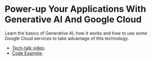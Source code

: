 # **Power-up Your Applications With Generative AI And Google Cloud**

Learn the basics of Generative AI, how it works and how to use some Google Cloud services to take advantage of this technology.

* [Tech-talk video](https://www.youtube.com/live/BPM-WtCtamY?si=Ioib0wB65HZAAEEZ&t=14580).
* [Code Example](generative_ai_on_google_cloud_demo.ipynb).
